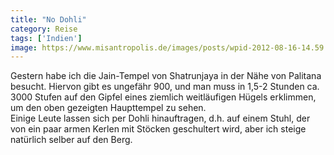 ```yaml
---
title: "No Dohli"
category: Reise
tags: ['Indien']
image: https://www.misantropolis.de/images/posts/wpid-2012-08-16-14.59.51.jpg
---
```


Gestern habe ich die Jain-Tempel von Shatrunjaya in der Nähe von Palitana besucht. Hiervon gibt es ungefähr 900, und man muss in 1,5-2 Stunden ca. 3000 Stufen auf den Gipfel eines ziemlich weitläufigen Hügels erklimmen, um den oben gezeigten Haupttempel zu sehen.  
Einige Leute lassen sich per Dohli hinauftragen, d.h. auf einem Stuhl, der von ein paar armen Kerlen mit Stöcken geschultert wird, aber ich steige natürlich selber auf den Berg.